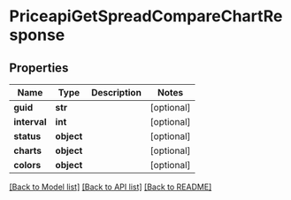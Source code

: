 # PriceapiGetSpreadCompareChartResponse

## Properties
Name | Type | Description | Notes
------------ | ------------- | ------------- | -------------
**guid** | **str** |  | [optional] 
**interval** | **int** |  | [optional] 
**status** | **object** |  | [optional] 
**charts** | **object** |  | [optional] 
**colors** | **object** |  | [optional] 

[[Back to Model list]](../README.md#documentation-for-models) [[Back to API list]](../README.md#documentation-for-api-endpoints) [[Back to README]](../README.md)

